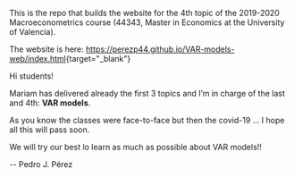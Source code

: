 
<!-- README.md is generated from README.Rmd. Please edit that file -->

<!-- badges: start -->

<!-- badges: end -->


This is the repo that builds the website for the 4th topic of the 2019-2020 Macroeconometrics
course (44343, Master in Economics at the University of Valencia).

The website is here: <https://perezp44.github.io/VAR-models-web/index.html>{target="_blank"}

Hi students\!

Mariam has delivered already the first 3 topics and I’m in charge of the
last and 4th: **VAR models**.

As you know the classes were face-to-face but then the covid-19 … I hope
all this will pass soon. 

We will try our best lo learn as much as possible about
VAR models\!\!


-- Pedro J. Pérez

